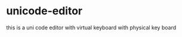 unicode-editor
==============

this is a uni code editor with virtual keyboard with physical key board